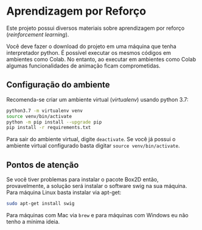 # Aprendizagem por Reforço 

Este projeto possui diversos materiais sobre aprendizagem por reforço (*reinforcement learning*). 

Você deve fazer o download do projeto em uma máquina que tenha interpretador python. É possível 
executar os mesmos códigos em ambientes como Colab. No entanto, ao executar em ambientes como Colab algumas funcionalidades de animação ficam comprometidas. 

## Configuração do ambiente

Recomenda-se criar um ambiente virtual (*virtualenv*) usando python 3.7:

````bash
python3.7 -m virtualenv venv
source venv/bin/activate
python -m pip install --upgrade pip
pip install -r requirements.txt
````

Para sair do ambiente virtual, digite `deactivate`. Se você já possui o ambiente virtual configurado basta digitar `source venv/bin/activate`. 

## Pontos de atenção

Se você tiver problemas para instalar o pacote Box2D então, provavelmente, a solução será instalar o software swig na sua máquina. Para máquina Linux basta instalar via apt-get:

````bash
sudo apt-get install swig
````

Para máquinas com Mac via `brew` e para máquinas com Windows eu não tenho a mínima ideia. 

